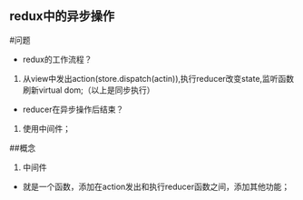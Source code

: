 ## redux中的异步操作

#问题
- redux的工作流程？
1. 从view中发出action(store.dispatch(actin)),执行reducer改变state,监听函数刷新virtual dom;（以上是同步执行）

- reducer在异步操作后结束？
1. 使用中间件；








##概念
1. 中间件
- 就是一个函数，添加在action发出和执行reducer函数之间，添加其他功能；
